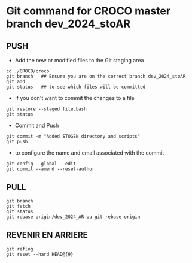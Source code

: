 # Git command for CROCO master branch dev_2024_stoAR

## PUSH

* Add the new or modified files to the Git staging area
```
cd ./CROCO/croco
git branch   ## Ensure you are on the correct branch dev_2024_stoAR
git add .    
git status   ## to see which files will be committed
```
* If you don't want to commit the changes to a file
```
git restore --staged file.bash
git status
```
* Commit and Push
```
git commit -m "Added STOGEN directory and scripts"
git push
```

* to configure the name and email associated with the commit 
```
git config --global --edit
git commit --amend --reset-author
```

## PULL

```
git branch
git fetch
git status
git rebase origin/dev_2024_AR ou git rebase origin
```

## REVENIR EN ARRIERE

```
git reflog
git reset --hard HEAD@{9}
```
